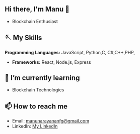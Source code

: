  ## Hi there, I'm Manu 👋
- Blockchain Enthusiast

## 🪡 My Skills
 **Programming Languages:** JavaScript, Python,C, C#,C++,PHP,</p>
- **Frameworks:** React, Node.js, Express
<!--- **Blockchain Technologies:** Ethereum, -->

<!--## 🔭 I’m currently working on
- Contributing to blockchain projects -->

## 🌱 I’m currently learning
- Blockchain Technologies

<!-- ## 👯 I’m looking to collaborate on
- Blockchain-based projects
- Open-source initiatives -->

<!-- ## 🤔 I’m looking for help with
- Understanding zero-knowledge proofs
- Optimizing smart contract gas usage -->

<!--## 💬 Ask me about
- Blockchain technology
- Web3 development-->

## 📫 How to reach me
- Email: [manunarayananfg@gmail.com](manunarayananfg@gmail.com)
- LinkedIn: [My LinkedIn](https://www.linkedin.com/in/manu-narayanan07/)





